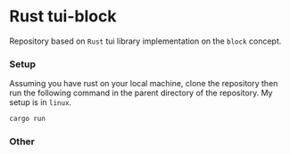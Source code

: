 # Rust tui-block

Repository based on `Rust` tui library implementation on the `block` concept.

### Setup

Assuming you have rust on your local machine, clone the repository then run the following command
in the parent directory of the repository. My setup is in `linux`.

```bash
cargo run
```

### Other
